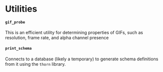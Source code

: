 Utilities
=========

#### `gif_probe`

This is an efficient utility for determining properties of GIFs, such as resolution, frame rate, and alpha channel presence

#### `print_schema`

Connects to a database (likely a temporary) to generate schema definitions from it using the `thorn` library.